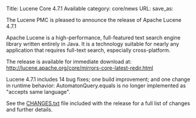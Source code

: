 Title: Lucene Core 4.7.1 Available
category: core/news
URL: 
save_as: 

The Lucene PMC is pleased to announce the release of Apache Lucene 4.7.1

Apache Lucene is a high-performance, full-featured text search engine
library written entirely in Java. It is a technology suitable for nearly
any application that requires full-text search, especially cross-platform.

The release is available for immediate download at:
 <http://lucene.apache.org/core/mirrors-core-latest-redir.html>

Lucene 4.7.1 includes 14 bug fixes; one build improvement; and one change in
runtime behavior: AutomatonQuery.equals is no longer implemented as "accepts
same language".

See the [CHANGES.txt](/core/4_7_1/changes/Changes.html) file included with the
release for a full list of changes and further details.

